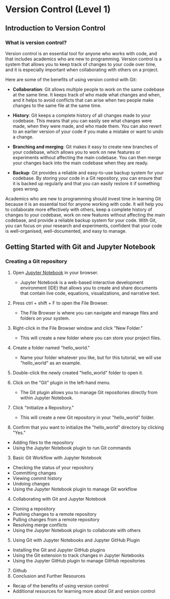 # Version Control (Level 1)

## Introduction to Version Control

### What is version control?

Version control is an essential tool for anyone who works with code, and that includes academics who are new to programming. Version control is a system that allows you to keep track of changes to your code over time, and it is especially important when collaborating with others on a project.

Here are some of the benefits of using version control with Git:

- **Collaboration**: Git allows multiple people to work on the same codebase at the same time. It keeps track of who made what changes and when, and it helps to avoid conflicts that can arise when two people make changes to the same file at the same time.

- **History**: Git keeps a complete history of all changes made to your codebase. This means that you can easily see what changes were made, when they were made, and who made them. You can also revert to an earlier version of your code if you make a mistake or want to undo a change.

- **Branching and merging**: Git makes it easy to create new branches of your codebase, which allows you to work on new features or experiments without affecting the main codebase. You can then merge your changes back into the main codebase when they are ready.

- **Backup**: Git provides a reliable and easy-to-use backup system for your codebase. By storing your code in a Git repository, you can ensure that it is backed up regularly and that you can easily restore it if something goes wrong.

Academics who are new to programming should invest time in learning Git because it is an essential tool for anyone working with code. It will help you to collaborate more effectively with others, keep a complete history of changes to your codebase, work on new features without affecting the main codebase, and provide a reliable backup system for your code. With Git, you can focus on your research and experiments, confident that your code is well-organised, well-documented, and easy to manage.

## Getting Started with Git and Jupyter Notebook

### Creating a Git repository

1. Open [Jupyter Notebook](https://jupyter.bangor.ac.uk/jupyter) in your browser.
    - Jupyter Notebook is a web-based interactive development environment (IDE) that allows you to create and share documents that contain live code, equations, visualizations, and narrative text.

2. Press ctrl + shift + F to open the File Browser.
    - The File Browser is where you can navigate and manage files and folders on your system.

3. Right-click in the File Browser window and click "New Folder."
    - This will create a new folder where you can store your project files.

4. Create a folder named "hello_world."
    - Name your folder whatever you like, but for this tutorial, we will use "hello_world" as an example.

5. Double-click the newly created "hello_world" folder to open it.

6. Click on the "Git" plugin in the left-hand menu.
    - The Git plugin allows you to manage Git repositories directly from within Jupyter Notebook.

7. Click "Initialize a Repository."
    - This will create a new Git repository in your "hello_world" folder.

8. Confirm that you want to initialize the "hello_world" directory by clicking "Yes."

- Adding files to the repository
- Using the Jupyter Notebook plugin to run Git commands

3. Basic Git Workflow with Jupyter Notebook
- Checking the status of your repository
- Committing changes
- Viewing commit history
- Undoing changes
- Using the Jupyter Notebook plugin to manage Git workflow

4. Collaborating with Git and Jupyter Notebook
- Cloning a repository
- Pushing changes to a remote repository
- Pulling changes from a remote repository
- Resolving merge conflicts
- Using the Jupyter Notebook plugin to collaborate with others

5. Using Git with Jupyter Notebooks and Jupyter GitHub Plugin
- Installing the Git and Jupyter GitHub plugins
- Using the Git extension to track changes in Jupyter Notebooks
- Using the Jupyter GitHub plugin to manage GitHub repositories

7. Github
9. Conclusion and Further Resources
- Recap of the benefits of using version control
- Additional resources for learning more about Git and version control
